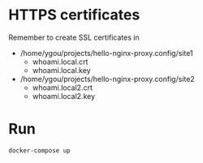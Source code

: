 # HTTPS certificates
Remember to create SSL certificates in
* /home/ygou/projects/hello-nginx-proxy.config/site1
  - whoami.local.crt
  - whoami.local.key
* /home/ygou/projects/hello-nginx-proxy.config/site2
  - whoami.local2.crt
  - whoami.local2.key

# Run
```docker-compose up```

